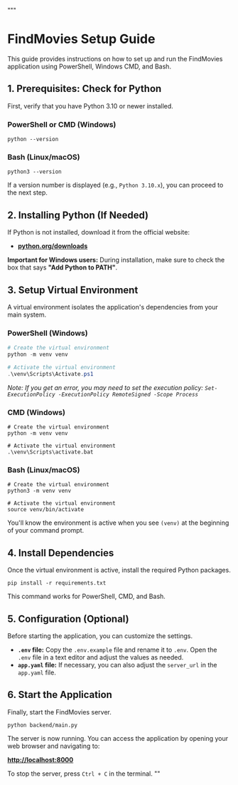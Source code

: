 """
# FindMovies Setup Guide

This guide provides instructions on how to set up and run the FindMovies application using PowerShell, Windows CMD, and Bash.

## 1. Prerequisites: Check for Python

First, verify that you have Python 3.10 or newer installed.

### PowerShell or CMD (Windows)
```shell
python --version
```

### Bash (Linux/macOS)
```shell
python3 --version
```

If a version number is displayed (e.g., `Python 3.10.x`), you can proceed to the next step.

## 2. Installing Python (If Needed)

If Python is not installed, download it from the official website:

- **[python.org/downloads](https://www.python.org/downloads/)**

**Important for Windows users:** During installation, make sure to check the box that says **"Add Python to PATH"**.

## 3. Setup Virtual Environment

A virtual environment isolates the application's dependencies from your main system.

### PowerShell (Windows)
```powershell
# Create the virtual environment
python -m venv venv

# Activate the virtual environment
.\venv\Scripts\Activate.ps1
```
*Note: If you get an error, you may need to set the execution policy: `Set-ExecutionPolicy -ExecutionPolicy RemoteSigned -Scope Process`*

### CMD (Windows)
```shell
# Create the virtual environment
python -m venv venv

# Activate the virtual environment
.\venv\Scripts\activate.bat
```

### Bash (Linux/macOS)
```shell
# Create the virtual environment
python3 -m venv venv

# Activate the virtual environment
source venv/bin/activate
```

You'll know the environment is active when you see `(venv)` at the beginning of your command prompt.

## 4. Install Dependencies

Once the virtual environment is active, install the required Python packages.

```shell
pip install -r requirements.txt
```

This command works for PowerShell, CMD, and Bash.

## 5. Configuration (Optional)

Before starting the application, you can customize the settings.

- **`.env` file:** Copy the `.env.example` file and rename it to `.env`. Open the `.env` file in a text editor and adjust the values as needed.
- **`app.yaml` file:** If necessary, you can also adjust the `server_url` in the `app.yaml` file.

## 6. Start the Application

Finally, start the FindMovies server.

```shell
python backend/main.py
```
The server is now running. You can access the application by opening your web browser and navigating to:

**[http://localhost:8000](http://localhost:8000)**

To stop the server, press `Ctrl + C` in the terminal.
""